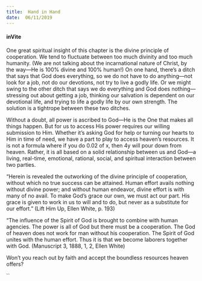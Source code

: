 ```yaml
---
title:  Hand in Hand
date:  06/11/2019
---
```


#### inVite

One great spiritual insight of this chapter is the divine principle of cooperation. We tend to fluctuate between too much divinity and too much humanity. (We are not talking about the incarnational nature of Christ, by the way—He is 100% divine and 100% human!) On one hand, there’s a ditch that says that God does everything, so we do not have to do anything—not look for a job, not do our devotions, not try to live a godly life. Or we might swing to the other ditch that says we do everything and God does nothing—stressing out about getting a job, thinking our salvation is dependent on our devotional life, and trying to life a godly life by our own strength. The solution is a tightrope between these two ditches.

Without a doubt, all power is ascribed to God—He is the One that makes all things happen. But for us to access His power requires our willing submission to Him. Whether it’s asking God for help or turning our hearts to Him in time of need, we have a part to play to access heaven’s resources. It is not a formula where if you do 0.02 of x, then 4y will pour down from heaven. Rather, it is all based on a solid relationship between us and God—a living, real-time, emotional, rational, social, and spiritual interaction between two parties.

“Herein is revealed the outworking of the divine principle of cooperation, without which no true success can be attained. Human effort avails nothing without divine power; and without human endeavor, divine effort is with many of no avail. To make God’s grace our own, we must act our part. His grace is given to work in us to will and to do, but never as a substitute for our effort.” (Lift Him Up, Ellen White, p. 193)

“The influence of the Spirit of God is brought to combine with human agencies. The power is all of God but there must be a cooperation. The God of heaven does not work for man without his cooperation. The Spirit of God unites with the human effort. Thus it is that we become laborers together with God. (Manuscript 3, 1888, 1, 2, Ellen White)

Won’t you reach out by faith and accept the boundless resources heaven offers?

``